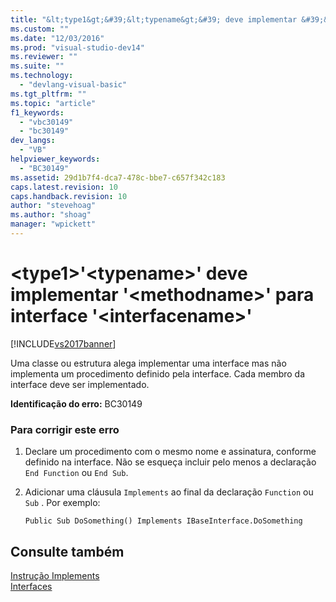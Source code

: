 ```yaml
---
title: "&lt;type1&gt;&#39;&lt;typename&gt;&#39; deve implementar &#39;&lt;methodname&gt;&#39; para interface &#39;&lt;interfacename&gt;&#39; | Microsoft Docs"
ms.custom: ""
ms.date: "12/03/2016"
ms.prod: "visual-studio-dev14"
ms.reviewer: ""
ms.suite: ""
ms.technology: 
  - "devlang-visual-basic"
ms.tgt_pltfrm: ""
ms.topic: "article"
f1_keywords: 
  - "vbc30149"
  - "bc30149"
dev_langs: 
  - "VB"
helpviewer_keywords: 
  - "BC30149"
ms.assetid: 29d1b7f4-dca7-478c-bbe7-c657f342c183
caps.latest.revision: 10
caps.handback.revision: 10
author: "stevehoag"
ms.author: "shoag"
manager: "wpickett"
---
```

# &lt;type1&gt;&#39;&lt;typename&gt;&#39; deve implementar &#39;&lt;methodname&gt;&#39; para interface &#39;&lt;interfacename&gt;&#39;
[!INCLUDE[vs2017banner](../../../csharp/includes/vs2017banner.md)]

Uma classe ou estrutura alega implementar uma interface mas não implementa um procedimento definido pela interface.  Cada membro da interface deve ser implementado.  
  
 **Identificação do erro:**  BC30149  
  
### Para corrigir este erro  
  
1.  Declare um procedimento com o mesmo nome e assinatura, conforme definido na interface.  Não se esqueça incluir pelo menos a declaração `End Function` ou `End Sub`.  
  
2.  Adicionar uma cláusula `Implements` ao final da declaração `Function` ou `Sub` .  Por exemplo:  
  
    ```  
    Public Sub DoSomething() Implements IBaseInterface.DoSomething  
    ```  
  
## Consulte também  
 [Instrução Implements](../../../visual-basic/language-reference/statements/implements-statement.md)   
 [Interfaces](../../../visual-basic/reference/command-line-compiler/index.md)